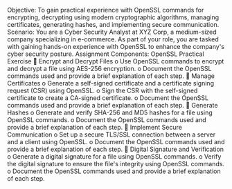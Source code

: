 Objective:
To gain practical experience with OpenSSL commands for encrypting, decrypting using modern
cryptographic algorithms, managing certificates, generating hashes, and implementing secure
communication.
Scenario:
You are a Cyber Security Analyst at XYZ Corp, a medium-sized company specializing in e-commerce. As
part of your role, you are tasked with gaining hands-on experience with OpenSSL to enhance the
company's cyber security posture.
Assignment Components:
OpenSSL Practical Exercise
 Encrypt and Decrypt Files
o Use OpenSSL commands to encrypt and decrypt a file using AES-256 encryption.
o Document the OpenSSL commands used and provide a brief explanation of each step.
 Manage Certificates
o Generate a self-signed certificate and a certificate signing request (CSR) using OpenSSL.
o Sign the CSR with the self-signed certificate to create a CA-signed certificate.
o Document the OpenSSL commands used and provide a brief explanation of each step.
 Generate Hashes
o Generate and verify SHA-256 and MD5 hashes for a file using OpenSSL commands.
o Document the OpenSSL commands used and provide a brief explanation of each step.
 Implement Secure Communication
o Set up a secure TLS/SSL connection between a server and a client using OpenSSL.
o Document the OpenSSL commands used and provide a brief explanation of each step.
 Digital Signature and Verification
o Generate a digital signature for a file using OpenSSL commands.
o Verify the digital signature to ensure the file's integrity using OpenSSL commands.
o Document the OpenSSL commands used and provide a brief explanation of each step.
